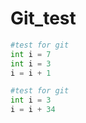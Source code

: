 # Git_test
```python
#test for git
int i = 7
int i = 3
i = i + 1
```

```python
#test for git
int i = 3
i = i + 34
```
